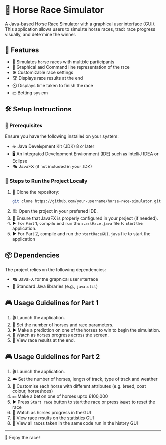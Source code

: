 # 🏇 Horse Race Simulator

A Java-based Horse Race Simulator with a graphical user interface (GUI). This application allows users to simulate horse races, track race progress visually, and determine the winner.

## 🎯 Features
- 🏁 Simulates horse races with multiple participants
- 🎨 Graphical and Command line representation of the race
- ⚙️ Customizable race settings
- 🏆 Displays race results at the end
- ⏲️ Displays time taken to finish the race
- 💵 Betting system

## 🛠️ Setup Instructions

### 📌 Prerequisites
Ensure you have the following installed on your system:
- ☕ Java Development Kit (JDK) 8 or later
- 🖥️ An Integrated Development Environment (IDE) such as IntelliJ IDEA or Eclipse
- 🎭 JavaFX (if not included in your JDK)

### 🚀 Steps to Run the Project Locally
1. 📂 Clone the repository:
   ```sh
   git clone https://github.com/your-username/horse-race-simulator.git
   ```
2. 🏗️ Open the project in your preferred IDE.
3. 🔧 Ensure that JavaFX is properly configured in your project (if needed).
4. ▶️ For Part 1, compile and run the `startRace.java` file to start the application.
5. ▶️ For Part 2, compile and run the `startRaceGUI.java` file to start the application

## 📦 Dependencies
The project relies on the following dependencies:
- 🎭 JavaFX for the graphical user interface
- 📜 Standard Java libraries (e.g., `java.util`)

## 🎮 Usage Guidelines for Part 1
1. 🎬 Launch the application.
2. 🏇 Set the number of horses and race parameters.
3. ▶️ Make a prediction on one of the horses to win to begin the simulation.
4. 👀 Watch as horses progress across the screen.
5. 🏅 View race results at the end.

## 🎮 Usage Guidelines for Part 2
1. 🎬 Launch the application.
2. ☁️ Set the number of horses, length of track, type of track and weather
3. 🏇 Customise each horse with different attributes (e.g. breed, coat colour, horseshoes)
4. 💵 Make a bet on one of horses up to £100,000
5. ▶️ Press `Start race` button to start the race or press `Reset` to reset the race
6. 👀 Watch as horses progress in the GUI
7. 🏅 View race results on the statistics GUI
8. 📜 View all races taken in the same code run in the history GUI
---

🏇 Enjoy the race!
